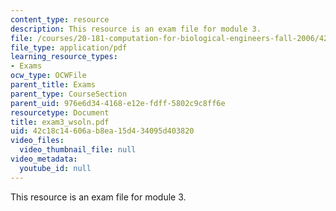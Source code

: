 ```yaml
---
content_type: resource
description: This resource is an exam file for module 3.
file: /courses/20-181-computation-for-biological-engineers-fall-2006/42c18c14606ab8ea15d434095d403820_exam3_wsoln.pdf
file_type: application/pdf
learning_resource_types:
- Exams
ocw_type: OCWFile
parent_title: Exams
parent_type: CourseSection
parent_uid: 976e6d34-4168-e12e-fdff-5802c9c8ff6e
resourcetype: Document
title: exam3_wsoln.pdf
uid: 42c18c14-606a-b8ea-15d4-34095d403820
video_files:
  video_thumbnail_file: null
video_metadata:
  youtube_id: null
---
```

This resource is an exam file for module 3.

